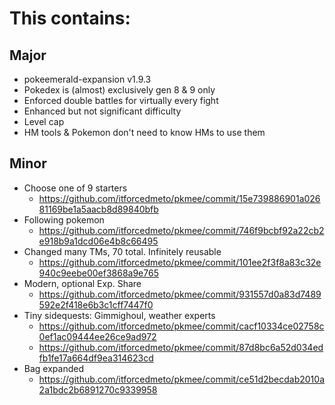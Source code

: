 # This contains:
## Major
- pokeemerald-expansion v1.9.3
- Pokedex is (almost) exclusively gen 8 & 9 only
- Enforced double battles for virtually every fight
- Enhanced but not significant difficulty
- Level cap
- HM tools & Pokemon don't need to know HMs to use them

## Minor
- Choose one of 9 starters
    - https://github.com/itforcedmeto/pkmee/commit/15e739886901a02681169be1a5aacb8d89840bfb
- Following pokemon
    - https://github.com/itforcedmeto/pkmee/commit/746f9bcbf92a22cb2e918b9a1dcd06e4b8c66495
- Changed many TMs, 70 total. Infinitely reusable
    - https://github.com/itforcedmeto/pkmee/commit/101ee2f3f8a83c32e940c9eebe00ef3868a9e765
- Modern, optional Exp. Share
    - https://github.com/itforcedmeto/pkmee/commit/931557d0a83d7489592e2f418e6b3c1cff7447f0
- Tiny sidequests: Gimmighoul, weather experts
    - https://github.com/itforcedmeto/pkmee/commit/cacf10334ce02758c0ef1ac09444ee26ce9ad972
    - https://github.com/itforcedmeto/pkmee/commit/87d8bc6a52d034edfb1fe17a664df9ea314623cd
- Bag expanded
    - https://github.com/itforcedmeto/pkmee/commit/ce51d2becdab2010a2a1bdc2b6891270c9339958
